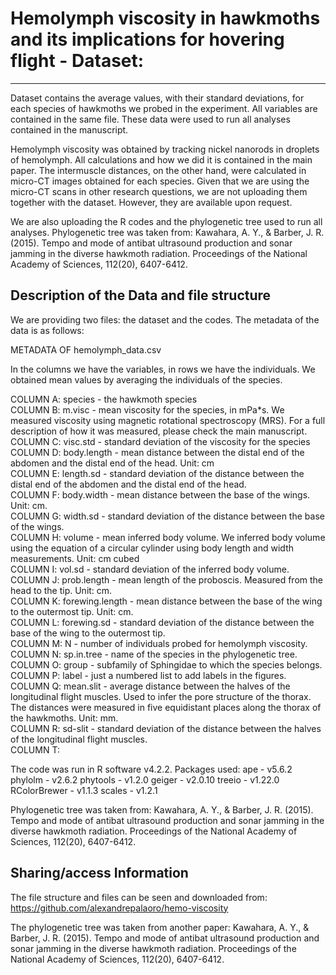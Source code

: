 # Hemolymph viscosity in hawkmoths and its implications for hovering flight - Dataset:
---

Dataset contains the average values, with their standard deviations, for each species of hawkmoths we probed in the experiment. All variables are contained in the same file. These data were used to run all analyses contained in the manuscript.

Hemolymph viscosity was obtained by tracking nickel nanorods in droplets of hemolymph. All calculations and how we did it is contained in the main paper. The intermuscle distances, on the other hand, were calculated in micro-CT images obtained for each species. Given that we are using the micro-CT scans in other research questions, we are not uploading them together with the dataset. However, they are available upon request.  

We are also uploading the R codes and the phylogenetic tree used to run all analyses.
Phylogenetic tree was taken from: 
Kawahara, A. Y., & Barber, J. R. (2015). Tempo and mode of antibat ultrasound production and sonar jamming in the diverse hawkmoth radiation. Proceedings of the National Academy of Sciences, 112(20), 6407-6412.

## Description of the Data and file structure

We are providing two files: the dataset and the codes. 
The metadata of the data is as follows:

METADATA OF hemolymph_data.csv

In the columns we have the variables, in rows we have the individuals. We obtained mean values by averaging the individuals of the species.

COLUMN A: species - the hawkmoth species <br>
COLUMN B: m.visc - mean viscosity for the species, in mPa*s. We measured viscosity using magnetic rotational spectroscopy (MRS). For a full description of how it was measured, please check the main manuscript. <br>
COLUMN C: visc.std - standard deviation of the viscosity for the species <br>
COLUMN D: body.length - mean distance between the distal end of the abdomen and the distal end of the head. Unit: cm <br>
COLUMN E: length.sd - standard deviation of the distance between the distal end of the abdomen and the distal end of the head. <br>
COLUMN F: body.width - mean distance between the base of the wings. Unit: cm. <br>
COLUMN G: width.sd - standard deviation of the distance between the base of the wings. <br>
COLUMN H: volume - mean inferred body volume. We inferred body volume using the equation of a circular cylinder using body length and width measurements. Unit: cm cubed <br>
COLUMN I: vol.sd - standard deviation of the inferred body volume. <br>
COLUMN J: prob.length - mean length of the proboscis. Measured from the head to the tip. Unit: cm. <br>
COLUMN K: forewing.length - mean distance between the base of the wing to the outermost tip. Unit: cm. <br>
COLUMN L: forewing.sd - standard deviation of the distance between the base of the wing to the outermost tip. <br>
COLUMN M: N - number of individuals probed for hemolymph viscosity. <br>
COLUMN N: sp.in.tree - name of the species in the phylogenetic tree. <br>
COLUMN O: group - subfamily of Sphingidae to which the species belongs. <br>
COLUMN P: label - just a numbered list to add labels in the figures. <br>
COLUMN Q: mean.slit - average distance between the halves of the longitudinal flight muscles. Used to infer the pore structure of the thorax. The distances were measured in five equidistant places along the thorax of the hawkmoths. Unit: mm. <br>
COLUMN R: sd-slit - standard deviation of the distance between the halves of the longitudinal flight muscles. <br>
COLUMN T: 

The code was run in R software v4.2.2.
Packages used:
ape - v5.6.2
phylolm - v2.6.2
phytools - v1.2.0
geiger - v2.0.10
treeio - v1.22.0
RColorBrewer - v1.1.3
scales - v1.2.1

Phylogenetic tree was taken from:
Kawahara, A. Y., & Barber, J. R. (2015). Tempo and mode of antibat ultrasound production and sonar jamming in the diverse hawkmoth radiation. Proceedings of the National Academy of Sciences, 112(20), 6407-6412.


## Sharing/access Information

The file structure and files can be seen and downloaded from:
https://github.com/alexandrepalaoro/hemo-viscosity 

The phylogenetic tree was taken from another paper:
Kawahara, A. Y., & Barber, J. R. (2015). Tempo and mode of antibat ultrasound production and sonar jamming in the diverse hawkmoth radiation. Proceedings of the National Academy of Sciences, 112(20), 6407-6412.
